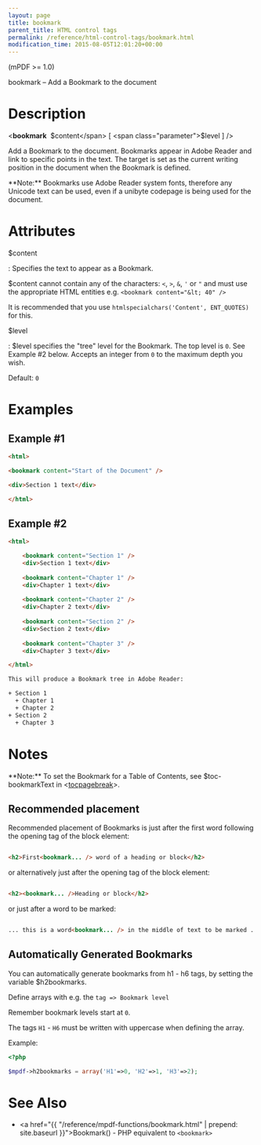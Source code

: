 ```yaml
---
layout: page
title: bookmark
parent_title: HTML control tags
permalink: /reference/html-control-tags/bookmark.html
modification_time: 2015-08-05T12:01:20+00:00
---
```


(mPDF >= 1.0)

bookmark – Add a Bookmark to the document

# Description

&lt;**bookmark**  <span class="parameter">$content</span> [ <span class="parameter">$level</span> ] /&gt;

Add a Bookmark to the document. Bookmarks appear in Adobe Reader and link to specific points in the text. The target 
is set as the current writing position in the document when the Bookmark is defined.

<div class="alert alert-info" role="alert" markdown="1">
  **Note:** Bookmarks use Adobe Reader system fonts, therefore any Unicode text can be used, even if 
  a unibyte codepage is being used for the document.
</div>

# Attributes

<span class="parameter">$content</span>

: Specifies the text to appear as a Bookmark.

  <span class="parameter">$content</span> cannot contain any of the characters: `<`, `>`, `&`, `'` or `"` and must use 
  the appropriate HTML entities e.g. `<bookmark content="&lt; 40" />`
  
  It is recommended that you use `htmlspecialchars('Content', ENT_QUOTES)` for this.
  
<span class="parameter">$level</span>

: <span class="parameter">$level</span> specifies the "tree" level for the Bookmark. The top level is `0`. See Example #2 
  below. Accepts an integer from `0` to the maximum depth you wish.
  
  Default: `0`

# Examples

## Example #1

```html
<html>

<bookmark content="Start of the Document" />

<div>Section 1 text</div>

</html>

```

## Example #2

```html
<html>

    <bookmark content="Section 1" />
    <div>Section 1 text</div>
    
    <bookmark content="Chapter 1" />
    <div>Chapter 1 text</div>
    
    <bookmark content="Chapter 2" />
    <div>Chapter 2 text</div>
    
    <bookmark content="Section 2" />
    <div>Section 2 text</div>
    
    <bookmark content="Chapter 3" />
    <div>Chapter 3 text</div>

</html>

This will produce a Bookmark tree in Adobe Reader:

+ Section 1
  + Chapter 1
  + Chapter 2
+ Section 2
  + Chapter 3

```

# Notes

<div class="alert alert-info" role="alert" markdown="1">
  **Note:** To set the Bookmark for a Table of Contents, see 
  <span class="parameter">$toc-bookmarkText</span> in 
  &lt;<a href="{{ "/reference/html-control-tags/tocpagebreak.html" | prepend: site.baseurl }}">tocpagebreak</a>&gt;.
</div>

## Recommended placement

Recommended placement of Bookmarks is just after the first word following the opening tag of the block element:

```html

<h2>First<bookmark... /> word of a heading or block</h2>

```

or alternatively just after the opening tag of the block element:

```html

<h2><bookmark... />Heading or block</h2>

```

or just after a word to be marked:

```html

... this is a word<bookmark... /> in the middle of text to be marked ...

```

## Automatically Generated Bookmarks

You can automatically generate bookmarks from h1 - h6 tags, by setting the variable 
<span class="parameter">$h2bookmarks</span>.

Define arrays with e.g. the `tag => Bookmark level`

Remember bookmark levels start at `0`.

The tags `H1` - `H6` must be written with uppercase when defining the array.

Example:

```php
<?php

$mpdf->h2bookmarks = array('H1'=>0, 'H2'=>1, 'H3'=>2);

```

# See Also

- <a href="{{ "/reference/mpdf-functions/bookmark.html" | prepend: site.baseurl }}">Bookmark()</a> - PHP equivalent to `<bookmark>`
